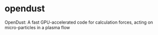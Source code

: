 # opendust
OpenDust: A fast GPU-accelerated code for calculation forces, acting on micro-particles in a plasma flow
